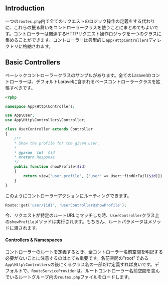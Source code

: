 ## Introduction

一つの`routes.php`内で全てのリクエストのロジック操作の定義をする代わりに、これらの振る舞いをコントローラークラスを使うことにまとめてもよいです。コントローラーは関連するHTTPリクエスト操作ロジックを一つのクラスに集めることができます。コントローラーは典型的に`app/HttpControllers`ディレクトリに格納されます。

## Basic Controllers

ベーシックコントローラークラスのサンプルがあります。全てのLaravelのコントローラーは、デフォルトLaravelに含まれるベースコントローラークラスを拡張すべきです。

```php
<?php

namespace App\Http\Controllers;

use App\User;
use App\Http\Controllers\Controller;

class UserController extends Controller
{
    /**
    * Show the profile for the given user.
    *
    * @param  int  $id
    * @return Response
    */
    public function showProfile($id)
    {
        return view('user.profile', ['user' => User::findOrFail($id)]);
    }
}
```

このようにコントローラーアクションにルーティングできます。

```php
Route::get('user/{id}', 'UserController@showProfile');
```

今、リクエストが特定のルートURLにマッチした時、`UserController`クラス上の`showProfile`メソッドは実行されます。もちろん、ルートパラメータはメソッドに渡されます。

#### Controllers & Namespaces

コントローラーのルートを定義するとき、全コントローラー名前空間を明記する必要がないことに注意するのはとても重要です。名前空間の"root"である`App\Http\Controllers`の後にくるクラス名の一部だけ定義すれば良いです。デフォルトで、`RouteServiceProvider`は、ルートコントローラー名前空間を含んでいるルートグループ内の`routes.php`ファイルをロードします。


